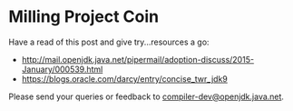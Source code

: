 # Milling Project Coin

Have a read of this post and give try...resources a go:
* http://mail.openjdk.java.net/pipermail/adoption-discuss/2015-January/000539.html
* https://blogs.oracle.com/darcy/entry/concise_twr_jdk9

Please send your queries or feedback to compiler-dev@openjdk.java.net.